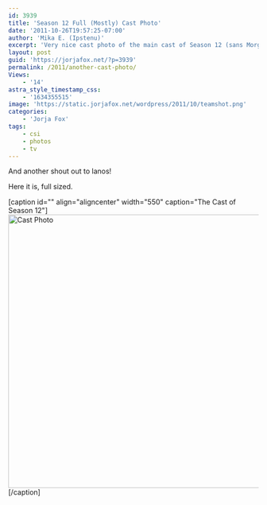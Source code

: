 ```yaml
---
id: 3939
title: 'Season 12 Full (Mostly) Cast Photo'
date: '2011-10-26T19:57:25-07:00'
author: 'Mika E. (Ipstenu)'
excerpt: 'Very nice cast photo of the main cast of Season 12 (sans Morgan and the lab rats).'
layout: post
guid: 'https://jorjafox.net/?p=3939'
permalink: /2011/another-cast-photo/
Views:
    - '14'
astra_style_timestamp_css:
    - '1634355515'
image: 'https://static.jorjafox.net/wordpress/2011/10/teamshot.png'
categories:
    - 'Jorja Fox'
tags:
    - csi
    - photos
    - tv
---
```


And another shout out to lanos!

Here it is, full sized.

[caption id="" align="aligncenter" width="550" caption="The Cast of Season 12"]<a href="https://jorjafox.net/gallery/tv/csi/pub/s12/stills/0003-cast.jpg"><img class=" " title="Cast Photo" src="https://jorjafox.net/gallery/albums/tv/csi/pub/s12/stills/0003-cast.jpg" alt="Cast Photo" width="550" /></a>[/caption]